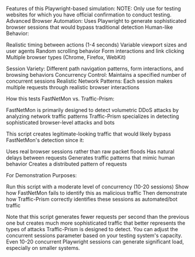 Features of this Playwright-based simulation:
NOTE: Only use for testing websites for which you have official confirmation to conduct testing.
Advanced Browser Automation: Uses Playwright to generate sophisticated browser sessions that would bypass traditional detection
Human-like Behavior:

Realistic timing between actions (1-4 seconds)
Variable viewport sizes and user agents
Random scrolling behavior
Form interactions and link clicking
Multiple browser types (Chrome, Firefox, WebKit)


Session Variety: Different path navigation patterns, form interactions, and browsing behaviors
Concurrency Control: Maintains a specified number of concurrent sessions
Realistic Network Patterns: Each session makes multiple requests through realistic browser interactions

How this tests FastNetMon vs. Traffic-Prism:

FastNetMon is primarily designed to detect volumetric DDoS attacks by analyzing network traffic patterns
Traffic-Prism specializes in detecting sophisticated browser-level attacks and bots

This script creates legitimate-looking traffic that would likely bypass FastNetMon's detection since it:

Uses real browser sessions rather than raw packet floods
Has natural delays between requests
Generates traffic patterns that mimic human behavior
Creates a distributed pattern of requests

For Demonstration Purposes:

Run this script with a moderate level of concurrency (10-20 sessions)
Show how FastNetMon fails to identify this as malicious traffic
Then demonstrate how Traffic-Prism correctly identifies these sessions as automated/bot traffic

Note that this script generates fewer requests per second than the previous one but creates much more sophisticated traffic that better represents the types of attacks Traffic-Prism is designed to detect.
You can adjust the concurrent sessions parameter based on your testing system's capacity. Even 10-20 concurrent Playwright sessions can generate significant load, especially on smaller systems.
